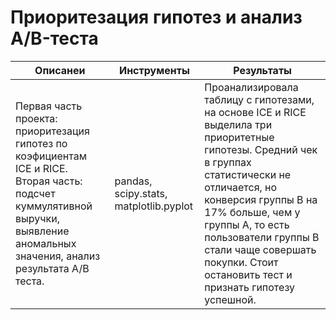 # Приоритезация гипотез и анализ А/B-теста

|Описанеи|Инструменты|Результаты|
|--------|-----------|----------|
|Первая часть проекта: приоритезация гипотез по коэфициентам ICE и RICE. Вторая часть: подсчет куммулятивной выручки, выявление аномальных значения, анализ результата A/B теста. |pandas, scipy.stats, matplotlib.pyplot|Проанализировала таблицу с гипотезами, на основе ICE и RICE выделила три приоритетные гипотезы. Средний чек в группах статистически не отличается, но конверсия группы B на 17% больше, чем у группы A, то есть пользователи группы B стали чаще совершать покупки. Cтоит остановить тест и признать гипотезу успешной.|
